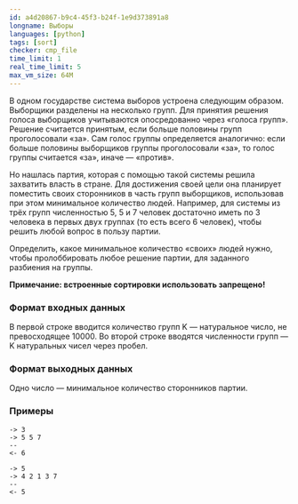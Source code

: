 ```yaml
---
id: a4d20867-b9c4-45f3-b24f-1e9d373891a8
longname: Выборы
languages: [python]
tags: [sort]
checker: cmp_file
time_limit: 1
real_time_limit: 5  
max_vm_size: 64M
---
```


В одном государстве система выборов устроена следующим образом. Выборщики разделены на несколько групп. Для принятия решения голоса выборщиков учитываются опосредованно через «голоса групп». Решение считается принятым, если больше половины групп проголосовали «за». Сам голос группы определяется аналогично: если больше половины выборщиков группы проголосовали «за», то голос группы считается «за», иначе — «против».

Но нашлась партия, которая с помощью такой системы решила захватить власть в стране. Для достижения своей цели она планирует поместить своих сторонников в часть групп выборщиков, использовав при этом минимальное количество людей. Например, для системы из трёх групп численностью 5, 5 и 7 человек достаточно иметь по 3 человека в первых двух группах (то есть всего 6 человек), чтобы решить любой вопрос в пользу партии.

Определить, какое минимальное количество «своих» людей нужно, чтобы пролоббировать любое решение партии, для заданного разбиения на группы.

**Примечание: встроенные сортировки использовать запрещено!**

### Формат входных данных

В первой строке вводится количество групп K — натуральное число, не превосходящее 10000.
Во второй строке вводятся численности групп — K натуральных чисел через пробел.

### Формат выходных данных

Одно число — минимальное количество сторонников партии.

### Примеры

```
-> 3
-> 5 5 7
--
<- 6
```

```
-> 5
-> 4 2 1 3 7
--
<- 5
```
